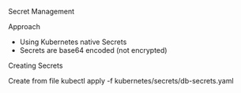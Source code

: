 Secret Management

Approach
- Using Kubernetes native Secrets
- Secrets are base64 encoded (not encrypted)

Creating Secrets

Create from file
kubectl apply -f kubernetes/secrets/db-secrets.yaml